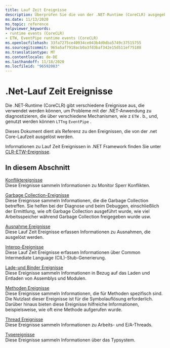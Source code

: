 ```yaml
---
title: Lauf Zeit Ereignisse
description: Überprüfen Sie die von der .NET-Runtime (CoreCLR) ausgegebenen Diagnose Ereignisse, die mit etw, lttng oder eventpipe verwendet werden können.
ms.date: 11/13/2020
ms.topic: reference
helpviewer_keywords:
- runtime events (CoreCLR)
- ETW, EventPipe runtime events (CoreCLR)
ms.openlocfilehash: 33fa7275ce40934ce043b4d0dba5749c37515755
ms.sourcegitcommit: 965a5af7918acb0a3fd3baf342e15d511ef75188
ms.translationtype: MT
ms.contentlocale: de-DE
ms.lasthandoff: 11/18/2020
ms.locfileid: "96592083"
---
```

# <a name="net-runtime-events"></a>.Net-Lauf Zeit Ereignisse

Die .NET-Runtime (CoreCLR) gibt verschiedene Ereignisse aus, die verwendet werden können, um Probleme mit der .NET-Anwendung zu diagnostizieren, die über verschiedene Mechanismen, wie z `ETW` . b., und, genutzt werden können `LTTng` `EventPipe` .

Dieses Dokument dient als Referenz zu den Ereignissen, die von der .net Core-Laufzeit ausgelöst werden.

Informationen zu Lauf Zeit Ereignissen in .NET Framework finden Sie unter [CLR-ETW-Ereignisse](../../framework/performance/clr-etw-events.md).

## <a name="in-this-section"></a>In diesem Abschnitt

[Konfliktereignisse](runtime-contention-events.md)\
Diese Ereignisse sammeln Informationen zu Monitor Sperr Konflikten.

[Garbage Collection-Ereignisse](runtime-garbage-collection-events.md)\
Diese Ereignisse sammeln Informationen, die die Garbage Collection betreffen. Sie helfen bei der Diagnose und beim Debuggen, einschließlich der Ermittlung, wie oft Garbage Collection ausgeführt wurde, wie viel Arbeitsspeicher während Garbage Collection freigegeben wurde usw.

[Ausnahme Ereignisse](runtime-exception-events.md)\
Diese Lauf Zeit Ereignisse erfassen Informationen zu Ausnahmen, die ausgelöst werden.

[Interop-Ereignisse](runtime-interop-events.md)\
Diese Lauf Zeit Ereignisse erfassen Informationen über Common Intermediate Language (CIL)-Stub-Generierung.

[Lade-und Binder Ereignisse](runtime-loader-binder-events.md)\
Diese Ereignisse sammeln Informationen in Bezug auf das Laden und Entladen von Assemblys und Modulen.

[Methoden Ereignisse](runtime-method-events.md)\
Diese Ereignisse sammeln Informationen, die für Methoden spezifisch sind. Die Nutzlast dieser Ereignisse ist für die Symbolauflösung erforderlich. Darüber hinaus bieten diese Ereignisse hilfreiche Informationen, beispielsweise, wie oft eine Methode aufgerufen wurde.

[Thread Ereignisse](runtime-thread-events.md)\
Diese Ereignisse sammeln Informationen zu Arbeits- und E/A-Threads.

[Typereignisse](runtime-type-events.md)\
Diese Ereignisse sammeln Informationen über das Typsystem.
